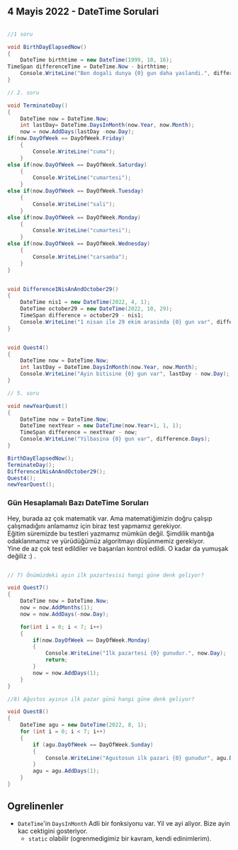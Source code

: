 ## 4 Mayis 2022 - DateTime Sorulari

```c#

//1 soru

void BirthDayElapsedNow()
{
    DateTime birthtime = new DateTime(1999, 10, 16);
TimeSpan differenceTime = DateTime.Now - birthtime;
    Console.WriteLine("Ben dogali dunya {0} gun daha yaslandi.", differenceTime.Days);
}

// 2. soru

void TerminateDay()
{
    DateTime now = DateTime.Now;
    int lastDay= DateTime.DaysInMonth(now.Year, now.Month);
    now = now.AddDays(lastDay -now.Day);
if(now.DayOfWeek == DayOfWeek.Friday)
    {
        Console.WriteLine("cuma");
    }
else if(now.DayOfWeek == DayOfWeek.Saturday)
    {
        Console.WriteLine("cumartesi");
    }
else if(now.DayOfWeek == DayOfWeek.Tuesday)
    {
        Console.WriteLine("sali");
    }
else if(now.DayOfWeek == DayOfWeek.Monday)
    {
        Console.WriteLine("cumartesi");
    }
else if(now.DayOfWeek == DayOfWeek.Wednesday)
    {
        Console.WriteLine("carsamba");
    }
}


void Difference1NisAnAndOctober29()
{
    DateTime nis1 = new DateTime(2022, 4, 1);
    DateTime october29 = new DateTime(2022, 10, 29);
    TimeSpan difference = october29 - nis1;
    Console.WriteLine("1 nisan ile 29 ekim arasinda {0} gun var", difference.Days);
}


void Quest4()
{
    DateTime now = DateTime.Now;
    int lastDay = DateTime.DaysInMonth(now.Year, now.Month);
    Console.WriteLine("Ayin bitisine {0} gun var", lastDay - now.Day);
}

// 5. soru

void newYearQuest()
{
    DateTime now = DateTime.Now;
    DateTime nextYear = new DateTime(now.Year+1, 1, 1);
    TimeSpan difference = nextYear - now;
    Console.WriteLine("Yilbasina {0} gun var", difference.Days);
}

BirthDayElapsedNow();
TerminateDay();
Difference1NisAnAndOctober29();
Quest4();
newYearQuest();
```

### Gün Hesaplamalı Bazı DateTime Soruları

Hey, burada az çok matematik var. Ama matematiğimizin doğru çalışıp çalışmadığını anlamamız için biraz test yapmamız gerekiyor.  
Eğitim süremizde bu testleri yazmamız mümkün değil. Şimdilik mantığa odaklanmamız ve yürüdüğümüz algoritmayı düşünmemiz gerekiyor.  
Yine de az çok test edildiler ve başarıları kontrol edildi. O kadar da yumuşak değiliz :) .


```c#

// 7) Önümüzdeki ayın ilk pazartesisi hangi güne denk geliyor?

void Quest7()
{
    DateTime now = DateTime.Now;
    now = now.AddMonths(1);
    now = now.AddDays(-now.Day);

    for(int i = 0; i < 7; i++)
    {
        if(now.DayOfWeek == DayOfWeek.Monday)
        {
            Console.WriteLine("Ilk pazartesi {0} gunudur.", now.Day);
            return;
        }
        now = now.AddDays(1);
    }
}

//8) Ağustos ayının ilk pazar günü hangi güne denk geliyor?

void Quest8()
{
    DateTime agu = new DateTime(2022, 8, 1);
    for (int i = 0; i < 7; i++)
    {
        if (agu.DayOfWeek == DayOfWeek.Sunday)
        {
            Console.WriteLine("Agustosun ilk pazari {0} gunudur", agu.Day);
        }
        agu = agu.AddDays(1);
    }
}
```


## Ogrelinenler

- `DateTime`'in `DaysInMonth` Adli bir fonksiyonu var. Yil ve ayi aliyor. Bize ayin kac cektigini gosteriyor.
	* `static` olabilir (ogrenmedigimiz bir kavram, kendi edinimlerim).
